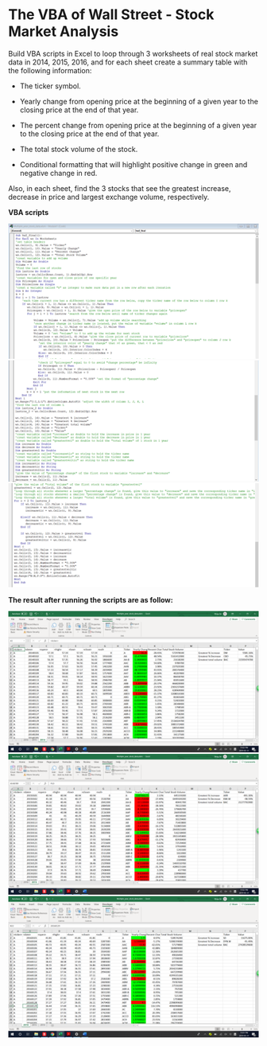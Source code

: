 # The VBA of Wall Street - Stock Market Analysis
Build VBA scripts in Excel to loop through 3 worksheets of real stock market data in 2014, 2015, 2016, and for each sheet create a summary table with the following information:
  * The ticker symbol.

  * Yearly change from opening price at the beginning of a given year to the closing price at the end of that year.

  * The percent change from opening price at the beginning of a given year to the closing price at the end of that year.

  * The total stock volume of the stock.

  * Conditional formatting that will highlight positive change in green and negative change in red.
  
Also, in each sheet, find the 3 stocks that see the greatest increase, decrease in price and largest exchange volume, respectively. 

**VBA scripts**

![GitHub Logo](VBAscript-1.png)
![GitHub Logo](VBAscript-2.png)
![GitHub Logo](VBAscript-3.png)

**The result after running the scripts are as follow:**

 ![GitHub Logo](2014.png)
 ![GitHub Logo](2015.png)
 ![GitHub Logo](2016.png)
